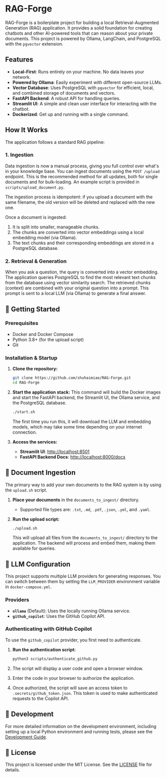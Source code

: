# RAG-Forge

RAG-Forge is a boilerplate project for building a local Retrieval-Augmented Generation (RAG) application. It provides a solid foundation for creating chatbots and other AI-powered tools that can reason about your private documents. This project is powered by Ollama, LangChain, and PostgreSQL with the `pgvector` extension.

## Features

*   **Local-First**: Runs entirely on your machine. No data leaves your network.
*   **Powered by Ollama**: Easily experiment with different open-source LLMs.
*   **Vector Database**: Uses PostgreSQL with `pgvector` for efficient, local, and combined storage of documents and vectors.
*   **FastAPI Backend**: A robust API for handling queries.
*   **Streamlit UI**: A simple and clean user interface for interacting with the chatbot.
*   **Dockerized**: Get up and running with a single command.

## How It Works

The application follows a standard RAG pipeline:

### 1. Ingestion

Data ingestion is now a manual process, giving you full control over what's in your knowledge base. You can ingest documents using the `POST /upload` endpoint. This is the recommended method for all updates, both for single documents and for bulk-loading. An example script is provided in `scripts/upload_document.py`.

The ingestion process is idempotent: if you upload a document with the same filename, the old version will be deleted and replaced with the new one.

Once a document is ingested:
1.  It is split into smaller, manageable chunks.
2.  The chunks are converted into vector embeddings using a local embedding model (via Ollama).
3.  The text chunks and their corresponding embeddings are stored in a PostgreSQL database.

### 2. Retrieval & Generation

When you ask a question, the query is converted into a vector embedding.
The application queries PostgreSQL to find the most relevant text chunks from the database using vector similarity search.
The retrieved chunks (context) are combined with your original question into a prompt.
This prompt is sent to a local LLM (via Ollama) to generate a final answer.

## 🚀 Getting Started

### Prerequisites

- Docker and Docker Compose
- Python 3.8+ (for the upload script)
- Git

### Installation & Startup

1.  **Clone the repository:**
    ```bash
    git clone https://github.com/shuhaimiao/RAG-Forge.git
    cd RAG-Forge
    ```

2.  **Start the application stack:**
    This command will build the Docker images and start the FastAPI backend, the Streamlit UI, the Ollama service, and the PostgreSQL database.
    ```bash
    ./start.sh
    ```
    The first time you run this, it will download the LLM and embedding models, which may take some time depending on your internet connection.

3.  **Access the services:**
    - **Streamlit UI**: [http://localhost:8501](http://localhost:8501)
    - **FastAPI Backend Docs**: [http://localhost:8000/docs](http://localhost:8000/docs)

## 📄 Document Ingestion

The primary way to add your own documents to the RAG system is by using the `upload.sh` script.

1.  **Place your documents** in the `documents_to_ingest/` directory.
    - Supported file types are: `.txt`, `.md`, `.pdf`, `.json`, `.yml`, and `.yaml`.

2.  **Run the upload script:**
    ```bash
    ./upload.sh
    ```
    This will upload all files from the `documents_to_ingest/` directory to the application. The backend will process and embed them, making them available for queries.

## 🧠 LLM Configuration

This project supports multiple LLM providers for generating responses. You can switch between them by setting the `LLM_PROVIDER` environment variable in `docker-compose.yml`.

### Providers

- **`ollama`** (Default): Uses the locally running Ollama service.
- **`github_copilot`**: Uses the GitHub Copilot API.

### Authenticating with GitHub Copilot

To use the `github_copilot` provider, you first need to authenticate.

1.  **Run the authentication script:**
    ```bash
    python3 scripts/authenticate_github.py
    ```

2.  The script will display a user code and open a browser window.

3.  Enter the code in your browser to authorize the application.

4.  Once authorized, the script will save an access token to `.secrets/github_token.json`. This token is used to make authenticated requests to the Copilot API.

## 🐳 Development

For more detailed information on the development environment, including setting up a local Python environment and running tests, please see the [Development Guide](DEV_GUIDE.md).

## 📜 License

This project is licensed under the MIT License. See the [LICENSE](LICENSE) file for details.
